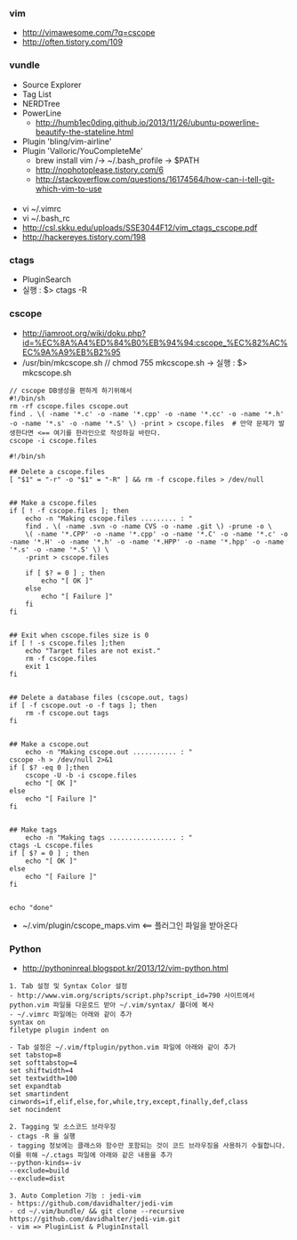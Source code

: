 ### vim
- http://vimawesome.com/?q=cscope
- http://often.tistory.com/109
### vundle
- Source Explorer
- Tag List
- NERDTree
- PowerLine
   - http://humb1ec0ding.github.io/2013/11/26/ubuntu-powerline-beautify-the-stateline.html
- Plugin 'bling/vim-airline'
- Plugin 'Valloric/YouCompleteMe'
   - brew install vim /-> ~/.bash_profile -> $PATH
   - http://nophotoplease.tistory.com/6
   - http://stackoverflow.com/questions/16174564/how-can-i-tell-git-which-vim-to-use

####
- vi ~/.vimrc
- vi ~/.bash_rc
- http://csl.skku.edu/uploads/SSE3044F12/vim_ctags_cscope.pdf
- http://hackereyes.tistory.com/198

### ctags
- PluginSearch
- 실행 : $> ctags -R

### cscope
- http://iamroot.org/wiki/doku.php?id=%EC%8A%A4%ED%84%B0%EB%94%94:cscope_%EC%82%AC%EC%9A%A9%EB%B2%95
- /usr/bin/mkcscope.sh // chmod 755 mkcscope.sh
-> 실행 : $> mkcscope.sh
```
// cscope DB생성을 편하게 하기위해서
#!/bin/sh
rm -rf cscope.files cscope.out
find . \( -name '*.c' -o -name '*.cpp' -o -name '*.cc' -o -name '*.h' -o -name '*.s' -o -name '*.S' \) -print > cscope.files  # 만약 문제가 발생한다면 <== 여기를 한라인으로 작성하길 바란다.
cscope -i cscope.files
```

```
#!/bin/sh

## Delete a cscope.files
[ "$1" = "-r" -o "$1" = "-R" ] && rm -f cscope.files > /dev/null


## Make a cscope.files
if [ ! -f cscope.files ]; then
    echo -n "Making cscope.files ......... : "
    find . \( -name .svn -o -name CVS -o -name .git \) -prune -o \
    \( -name '*.CPP' -o -name '*.cpp' -o -name '*.C' -o -name '*.c' -o -name '*.H' -o -name '*.h' -o -name '*.HPP' -o -name '*.hpp' -o -name '*.s' -o -name '*.S' \) \
    -print > cscope.files

    if [ $? = 0 ] ; then
        echo "[ OK ]"
    else
        echo "[ Failure ]"
    fi  
fi


## Exit when cscope.files size is 0
if [ ! -s cscope.files ];then
    echo "Target files are not exist."
    rm -f cscope.files
    exit 1
fi


## Delete a database files (cscope.out, tags)
if [ -f cscope.out -o -f tags ]; then
    rm -f cscope.out tags
fi


## Make a cscope.out
    echo -n "Making cscope.out ........... : "
cscope -h > /dev/null 2>&1
if [ $? -eq 0 ];then
    cscope -U -b -i cscope.files
    echo "[ OK ]"
else
    echo "[ Failure ]"
fi


## Make tags
    echo -n "Making tags ................. : "
ctags -L cscope.files
if [ $? = 0 ] ; then
    echo "[ OK ]"
else
    echo "[ Failure ]"
fi


echo "done"
```


- ~/.vim/plugin/cscope_maps.vim <== 플러그인 파일을 받아온다


### Python
- http://pythoninreal.blogspot.kr/2013/12/vim-python.html
```
1. Tab 설정 및 Syntax Color 설정
- http://www.vim.org/scripts/script.php?script_id=790 사이트에서 python.vim 파일을 다운로드 받아 ~/.vim/syntax/ 폴더에 복사
- ~/.vimrc 파일에는 아래와 같이 추가
syntax on
filetype plugin indent on

- Tab 설정은 ~/.vim/ftplugin/python.vim 파일에 아래와 같이 추가
set tabstop=8
set softtabstop=4
set shiftwidth=4
set textwidth=100
set expandtab
set smartindent cinwords=if,elif,else,for,while,try,except,finally,def,class
set nocindent

2. Tagging 및 소스코드 브라우징
- ctags -R 을 실행
- tagging 정보에는 클래스와 함수만 포함되는 것이 코드 브라우징을 사용하기 수월합니다. 이를 위해 ~/.ctags 파일에 아래와 같은 내용을 추가
--python-kinds=-iv
--exclude=build
--exclude=dist

3. Auto Completion 기능 : jedi-vim
- https://github.com/davidhalter/jedi-vim
- cd ~/.vim/bundle/ && git clone --recursive https://github.com/davidhalter/jedi-vim.git
- vim => PluginList & PluginInstall
```
